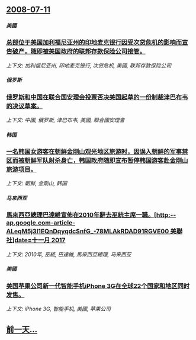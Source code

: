 ## [2008-07-11](/news/2008/07/11/index.md)

##### 美國
### [总部位于美国加利福尼亚州的印地麦克银行因受次贷危机的影响而宣告破产，随即被美国政府的联邦存款保险公司接管。](/news/2008/07/11/总部位于美国加利福尼亚州的印地麦克银行因受次贷危机的影响而宣告破产-随即被美国政府的联邦存款保险公司接管.md)
_上下文: 加利福尼亚州, 印地麦克银行, 次贷危机, 美國, 联邦存款保险公司_

##### 俄罗斯
### [俄罗斯和中国在联合国安理会投票否决美国起草的一份制裁津巴布韦的决议草案。](/news/2008/07/11/俄罗斯和中国在联合国安理会投票否决美国起草的一份制裁津巴布韦的决议草案.md)
_上下文: 中國, 俄罗斯, 津巴布韦, 美國, 聯合國安理會_

##### 韩国
### [一名韩国女游客在朝鲜金刚山观光地区旅游时，因误入朝鲜的军事禁区而被朝鲜军队射杀身亡，韩国政府随即宣布暂停韩国游客赴金刚山旅游项目。](/news/2008/07/11/一名韩国女游客在朝鲜金刚山观光地区旅游时-因误入朝鲜的军事禁区而被朝鲜军队射杀身亡-韩国政府随即宣布暂停韩国游客赴金刚山.md)
_上下文: 朝鮮, 金剛山, 韩国_

##### 马来西亚
### [馬來西亞總理巴達維宣佈在2010年辭去巫統主席一職。[http:--ap.google.com-article-ALeqM5j3l1EQnDqyqdcSnfG_-78MLAkRDAD91RGVE00 美聯社]date=十一月 2017 ](/news/2008/07/11/馬來西亞總理巴達維宣佈在2010年辭去巫統主席一職-http-apgooglecom-article-ALeq.md)
_上下文: 2010年, 巫統, 巴達維, 馬來西亞總理, 马来西亚_

##### 美國
### [美国苹果公司新一代智能手机iPhone 3G在全球22个国家和地区同时发售。](/news/2008/07/11/美国苹果公司新一代智能手机iPhone-3G在全球22个国家和地区同时发售.md)
_上下文: iPhone 3G, 智能手机, 美國, 苹果公司_

## [前一天...](/news/2008/07/10/index.md)

